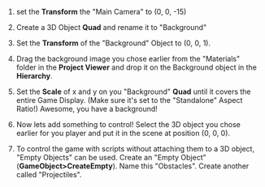 1. set the **Transform** the "Main Camera" to (0, 0, -15)

2. Create a 3D Object **Quad** and rename it to "Background"
3. Set the **Transform** of the "Background" Object to (0, 0, 1).

4. Drag the background image you chose earlier from the "Materials" folder in the **Project Viewer** and drop it on the Background object in the **Hierarchy**. 

5. Set the **Scale** of x and y on you "Background" **Quad** until it covers the entire Game Display. (Make sure it's set to the "Standalone" Aspect Ratio!) Awesome, you have a background!

6. Now lets add something to control! Select the 3D object you chose earlier for you player and put it in the scene at position (0, 0, 0).

7. To control the game with scripts without attaching them to a 3D object, "Empty Objects" can be used. Create an "Empty Object"(**GameObject>CreateEmpty**). Name this "Obstacles". Create another called "Projectiles".